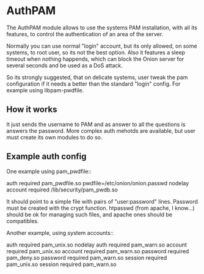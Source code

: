 AuthPAM
=======

The AuthPAM module allows to use the systems PAM installation, with all its features, to control the 
authentication of an area of the server.

Normally you can use normal "login" account, but its only allowed, on some systems, to root user, so
its not the best option. Also it features a sleep timeout when nothing happends, which can block
the Onion server for several seconds and be used as a DoS attack. 

So its strongly suggested, that on delicate systems, user tweak the pam configuration if it needs a
better than the standard "login" config. For example using libpam-pwdfile.

How it works
------------

It just sends the username to PAM and as answer to all the questions is answers the password. More 
complex auth mehotds are available, but user must create its own modules to do so.

Example auth config
-------------------

One example using pam_pwdfile::

   auth required pam_pwdfile.so pwdfile=/etc/onion/onion.passwd nodelay
   account    required	/lib/security/pam_pwdb.so

It should point to a simple file with pairs of "user:password" lines. Password must be created with 
the crypt function. htpasswd (from apache, I know...) should be ok for managing such files, and apache 
ones should be compatibles.

Another example, using system accounts::

   auth    required        pam_unix.so  nodelay
   auth    required        pam_warn.so 
   account required        pam_unix.so 
   account required        pam_warn.so 
   password        required        pam_deny.so 
   password        required        pam_warn.so 
   session required        pam_unix.so 
   session required        pam_warn.so


